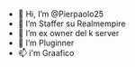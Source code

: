 - 👋 Hi, I’m @Pierpaolo25
- 👀 I’m Staffer su Realmempire
- 🌱 I’m ex owner del k server
- 💞️ I’m Pluginner
- 📫 i'm Graafico

